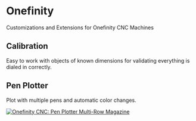 # Onefinity
Customizations and Extensions for Onefinity CNC Machines

## Calibration

Easy to work with objects of known dimensions for validating everything is dialed in correctly.

## Pen Plotter

Plot with multiple pens and automatic color changes.

[![Onefinity CNC: Pen Plotter Multi-Row Magazine](https://i.ytimg.com/vi/0U2Qaqqsit8/0.jpg)](https://youtu.be/0U2Qaqqsit8)
